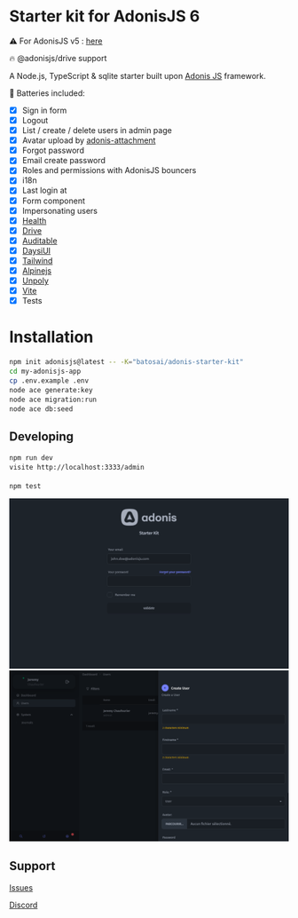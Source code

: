 # Starter kit for AdonisJS 6

⚠️ For AdonisJS v5 : [here](https://github.com/batosai/adonis-starter)

🔥 @adonisjs/drive support

A Node.js, TypeScript & sqlite starter built upon [Adonis JS](https://adonisjs.com) framework.

🔋 Batteries included:

- [x] Sign in form
- [x] Logout
- [x] List / create / delete users in admin page
- [x] Avatar upload by [adonis-attachment](https://adonis-attachment.jrmc.dev)
- [x] Forgot password
- [x] Email create password
- [x] Roles and permissions with AdonisJS bouncers
- [x] i18n
- [x] Last login at
- [x] Form component
- [x] Impersonating users
- [x] [Health](https://docs.adonisjs.com/guides/digging-deeper/health-checks)
- [x] [Drive](https://docs.adonisjs.com/guides/digging-deeper/drive)
- [x] [Auditable](https://adonis-auditing.stouder.io)
- [x] [DaysiUI](https://daisyui.com/)
- [x] [Tailwind](https://tailwindcss.com/)
- [x] [Alpinejs](https://alpinejs.dev/)
- [x] [Unpoly](https://unpoly.com/)
- [x] [Vite](https://vitejs.dev/)
- [x] Tests

# Installation

```bash
npm init adonisjs@latest -- -K="batosai/adonis-starter-kit"
cd my-adonisjs-app
cp .env.example .env
node ace generate:key
node ace migration:run
node ace db:seed
```

## Developing

```bash
npm run dev
visite http://localhost:3333/admin

npm test
```

<img src="https://raw.githubusercontent.com/batosai/adonis-starter-kit/main/screenshots/screen1.png">
<img src="https://raw.githubusercontent.com/batosai/adonis-starter-kit/main/screenshots/screen2.png">

## Support

[Issues](https://github.com/batosai/adonis-starter-kit/issues)

[Discord](https://discord.gg/89eMn2vB)
